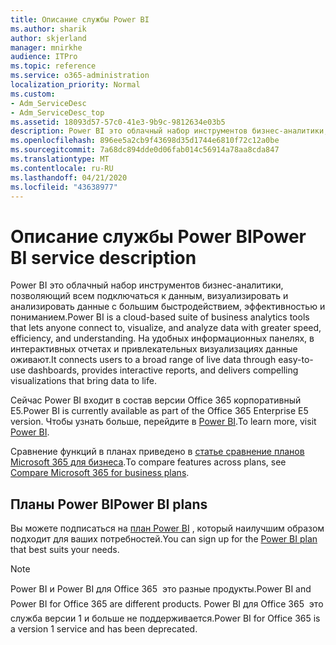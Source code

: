 ```yaml
---
title: Описание службы Power BI
ms.author: sharik
author: skjerland
manager: mnirkhe
audience: ITPro
ms.topic: reference
ms.service: o365-administration
localization_priority: Normal
ms.custom:
- Adm_ServiceDesc
- Adm_ServiceDesc_top
ms.assetid: 18093d57-57c0-41e3-9b9c-9812634e03b5
description: Power BI это облачный набор инструментов бизнес-аналитики, позволяющий всем подключаться к данным, визуализировать и анализировать данные с большим быстродействием, эффективностью и пониманием. На удобных информационных панелях, в интерактивных отчетах и привлекательных визуализациях данные оживают.
ms.openlocfilehash: 896ee5a2cb9f43698d35d1744e6810f72c12a0be
ms.sourcegitcommit: 7a68dc894dde0d06fab014c56914a78aa8cda847
ms.translationtype: MT
ms.contentlocale: ru-RU
ms.lasthandoff: 04/21/2020
ms.locfileid: "43638977"
---
```

# <a name="power-bi-service-description"></a><span data-ttu-id="d9ef4-104">Описание службы Power BI</span><span class="sxs-lookup"><span data-stu-id="d9ef4-104">Power BI service description</span></span>

<span data-ttu-id="d9ef4-105">Power BI это облачный набор инструментов бизнес-аналитики, позволяющий всем подключаться к данным, визуализировать и анализировать данные с большим быстродействием, эффективностью и пониманием.</span><span class="sxs-lookup"><span data-stu-id="d9ef4-105">Power BI is a cloud-based suite of business analytics tools that lets anyone connect to, visualize, and analyze data with greater speed, efficiency, and understanding.</span></span> <span data-ttu-id="d9ef4-106">На удобных информационных панелях, в интерактивных отчетах и привлекательных визуализациях данные оживают.</span><span class="sxs-lookup"><span data-stu-id="d9ef4-106">It connects users to a broad range of live data through easy-to-use dashboards, provides interactive reports, and delivers compelling visualizations that bring data to life.</span></span>
  
<span data-ttu-id="d9ef4-107">Сейчас Power BI входит в состав версии Office 365 корпоративный E5.</span><span class="sxs-lookup"><span data-stu-id="d9ef4-107">Power BI is currently available as part of the Office 365 Enterprise E5 version.</span></span> <span data-ttu-id="d9ef4-108">Чтобы узнать больше, перейдите в [Power BI](https://powerbi.microsoft.com/).</span><span class="sxs-lookup"><span data-stu-id="d9ef4-108">To learn more, visit [Power BI](https://powerbi.microsoft.com/).</span></span>
  
<span data-ttu-id="d9ef4-109">Сравнение функций в планах приведено в [статье сравнение планов Microsoft 365 для бизнеса](https://go.microsoft.com/fwlink/?LinkID=799177&amp;clcid=0x409).</span><span class="sxs-lookup"><span data-stu-id="d9ef4-109">To compare features across plans, see [Compare Microsoft 365 for business plans](https://go.microsoft.com/fwlink/?LinkID=799177&amp;clcid=0x409).</span></span>
  
## <a name="power-bi-plans"></a><span data-ttu-id="d9ef4-110">Планы Power BI</span><span class="sxs-lookup"><span data-stu-id="d9ef4-110">Power BI plans</span></span>

<span data-ttu-id="d9ef4-111">Вы можете подписаться на [план Power BI](https://go.microsoft.com/fwlink/?LinkID=786854) , который наилучшим образом подходит для ваших потребностей.</span><span class="sxs-lookup"><span data-stu-id="d9ef4-111">You can sign up for the [Power BI plan](https://go.microsoft.com/fwlink/?LinkID=786854) that best suits your needs.</span></span> 
  
> [!NOTE]
> <span data-ttu-id="d9ef4-112">Power BI и Power BI для Office 365  это разные продукты.</span><span class="sxs-lookup"><span data-stu-id="d9ef4-112">Power BI and Power BI for Office 365 are different products.</span></span> <span data-ttu-id="d9ef4-113">Power BI для Office 365  это служба версии 1 и больше не поддерживается.</span><span class="sxs-lookup"><span data-stu-id="d9ef4-113">Power BI for Office 365 is a version 1 service and has been deprecated.</span></span> 
  